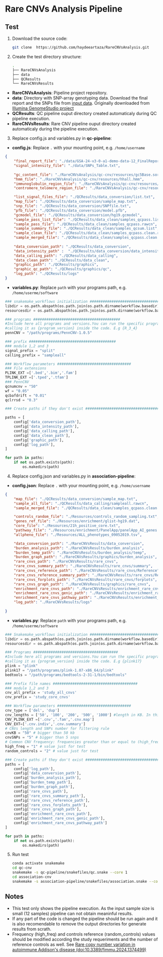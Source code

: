 Rare CNVs Analysis Pipeline
======

Test
-----------------------------

1. Download the source code:

    ```bash
    git clone  https://github.com/haydeeartaza/RareCNVsAnalysis.git
    ```

2. Create the test directory structure:

    ```bash
    .
    ├── RareCNVsAnalysis
    ├── data
    ├── QCResults
    └── RareCNVsResults
    ```

- **RareCNVsAnalysis**: Pipeline project repository.
- **data**: Directory with SNP-array genotyping data. Download the final report and the SNPs file from [input data](https://drive.google.com/uc?export=download&id=1EbEWtprUBIz_PKB5C8709JhL2fQBDpSE). Originally downloaded from [Illumina GenomeStudio project](https://emea.support.illumina.com/content/dam/illumina-support/documents/downloads/productfiles/global-screening-array-24/v3-0/infinium-global-screening-array-24-v3-0-a1-demo-data-12.zip)
- **QCResults**: QC pipeline ouput directory created automaticaly during QC pipeline execution.
- **RareCNVsResults**: Rare CNV pipeline ouput directory created automaticaly during the pipeline execution.

3. Replace config.js and variables.py in **qc-pipeline**:
- **config.js**: Replace `.` with your mounting point, e.g. `/home/username`

```json
{
    "final_report_file": "./data/GSA-24-v3-0-a1-demo-data-12_FinalReport.txt",
    "signal_intensity_file": "./data/SNPs_Table.txt",
    
    "gc_content_file": "./RareCNVsAnalysis/qc-cnv/resources/gc5Base.sorted.txt",
    "hmm_file": "./RareCNVsAnalysis/qc-cnv/resources/hhall.hmm",
    "immunoglobulin_region_file": "./RareCNVsAnalysis/qc-cnv/resources/immunoglobulin_penncnv.txt",
    "centromere_telomere_region_file": "./RareCNVsAnalysis/qc-cnv/resources/centromere_telomere_penncnv.txt",

    "list_signal_files_file": "./QCResults/data_conversion/list.txt",
    "map_file": "./QCResults/data_conversion/sample_map.txt",   
    "snp_file": "./QCResults/data_conversion/SNPfile.txt",
    "pfb_file": "./QCResults/data_conversion/model.pfb",
    "gcmodel_file": "./QCResults/data_conversion/hg19.gcmodel",
    "sample_pass_list_file": "./QCResults/data_clean/samples_qcpass.list",
    "sample_pass_file": "./QCResults/data_clean/samples_qcpass.rawcn",
    "sample_summary_file": "./QCResults/data_clean/samples_qcsum.list",
    "sample_clean_file": "./QCResults/data_clean/samples_qcpass.clean.rawcn",
    "sample_merged_file": "./QCResults/data_clean/samples_qcpass.clean.merged.rawcn",
   
    "data_conversion_path": "./QCResults/data_conversion",
    "data_intensity_path" :  "./QCResults/data_conversion/data_intensity",
    "data_calling_path": "./QCResults/data_calling",
    "data_clean_path": "./QCResults/data_clean",
    "graphic_path": "./QCResults/graphics",
    "graphic_qc_path": "./QCResults/graphics/qc",
    "log_path": "./QCResults/logs"
}
```

- **variables.py**: Replace `path` with your programs path, e.g. `/home/userme/software`

```python
### snakemake_workflows initialization ########################################
libdir = os.path.abspath(os.path.join(os.path.dirname(workflow.basedir), '../lib'))
resourcesdir = os.path.abspath(os.path.join(os.path.dirname(workflow.basedir), '../resources'))

### programs ########################################
#Include here all programs and versions.You can run the specific program/version
#calling it as {program_version} inside the code. E.g {R_3_4}
pennCNV = "/path/programs/PennCNV-1.0.5"

### prefix ########################################
### module 1,2 and 3
signal_prefix = "split"
calling_prefix = "sampleall"

### Workflow parameters ##################################
### File extensions
PLINK_EXT =['.bed','.bim','.fam']
TPLINK_EXT =['.tped','.tfam']
### PennCNV
qcnumcnv = "50"
wf = "0.05"
qcbafdrift = "0.01"
qclrrsd = "0.3"

### Create paths if they don't exist ###################################

paths = [
    config['data_conversion_path'],
    config['data_intensity_path'],
    config['data_calling_path'],
    config['data_clean_path'],
    config['graphic_path'],
    config['log_path'],
]

for path in paths:
    if not os.path.exists(path):
        os.makedirs(path)

```

4. Replace config.json and variables.py in **association-pipeline**:
- **config.json**: Replace `.` with your mounting point, e.g. `/home/username`

```json
{
    "map_file": "./QCResults/data_conversion/sample_map.txt",
    "sample_all_file": "./QCResults/data_calling/sampleall.rawcn",
    "sample_merged_file": "./QCResults/data_clean/samples_qcpass.clean.merged.rawcn",

    "controls_random_file": "./Resources/controls_random_sampling.txt",
    "genes_ref_file": "./Resources/enrichment/glist-hg19.dat",
    "core_file": "./Resources/21h_positive_core.txt",
    "pathway_file": "./Resources/enrichment/PanelApp/panelApp_AI_genes.dat",
    "allpheno_file": "./Resources/ALL_phenotypes_09052019.tsv",

    "data_conversion_path": "./RareCNVsResults/data_conversion",
    "burden_analysis_path": "./RareCNVsResults/burden_analysis",
    "burden_temp_path": "./RareCNVsResults/burden_analysis/temp",
    "burden_graph_path": "./RareCNVsResults/graphics/burden_analysis",
    "rare_cnvs_path": "./RareCNVsResults/rare_cnvs",
    "rare_cnvs_summary_path": "./RareCNVsResults/rare_cnvs/summary",
    "rare_cnvs_reference_path": "./RareCNVsResults/rare_cnvs/Reference",
    "rare_cnvs_reference_summary_path": "./RareCNVsResults/rare_cnvs/Reference/summary",
    "rare_cnvs_forplots_path": "./RareCNVsResults/rare_cnvs/forplots",
    "rare_cnvs_graph_path": "./RareCNVsResults/graphics/rare_cnvs",
    "enrichment_rare_cnvs_path": "./RareCNVsResults/enrichment_rare_cnvs",
    "enrichment_rare_cnvs_genic_path": "./RareCNVsResults/enrichment_rare_cnvs/genic_CNVs",
    "enrichment_rare_cnvs_pathway_path": "./RareCNVsResults/enrichment_rare_cnvs/pathway_CNVs",
    "log_path": "./RareCNVsResults/logs"
 
} 
```

- **variables.py**: Replace `path` with your programs path, e.g. `/home/userme/software`

```python
### Snakemake_workflows initialization #######################################
libdir = os.path.abspath(os.path.join(os.path.dirname(workflow.basedir), '../lib'))
resourcesdir = os.path.abspath(os.path.join(os.path.dirname(workflow.basedir), '../resources'))

### Programs #######################################
#Include here all programs and versions.You can run the specific program/version
#calling it as {program_version} inside the code. E.g {plink17}
plink = "plink"
plink17 = "/path/programs/plink-1.07-x86_64/plink"
bedtools = "/path/programs/bedtools-2-31-1/bin/bedtools"

### Prefix file names #######################################
### module 1,2 and 3
cnv_all_prefix = 'study_all_cnvs'
cnv_prefix = 'study_core_cnvs'

### Workflow parameters ##################################
cnv_type = ['del', 'dup']
cnv_lengths = ['50', '100', '200', '500', '1000'] #length in KB. In this case the last inteval is a big number to represent cnvs >=1000
CNV_PLINK_EXT =['.cnv','.fam','.cnv.map']
CNV_EXT=['.cnv.indiv','.cnv.summary']
# CNVs length and SNPs number for filtering rule 
cnvKB = "50" # bigger than 50 kb
cnvSNPs = "5" # bigger than 5 snps
# Common CNV frequency: frequencies greater than or equal to (high_freq) from a subset of healthy control individuals (random_controls)
high_freq = "1" # value just for test
random_controls = "2" # value just for test

### Create paths if they don't exist ###################################
paths = [
    config['log_path'],
    config['data_conversion_path'],
    config['burden_analysis_path'],
    config['burden_temp_path'],
    config['burden_graph_path'],
    config['rare_cnvs_path'],
    config['rare_cnvs_summary_path'],
    config['rare_cnvs_reference_path'],
    config['rare_cnvs_forplots_path'],
    config['rare_cnvs_graph_path'],
    config['enrichment_rare_cnvs_path'],
    config['enrichment_rare_cnvs_genic_path'],
    config['enrichment_rare_cnvs_pathway_path']
]

for path in paths:
    if not os.path.exists(path):
        os.makedirs(path)
```

5. Run test

    ```bash
    conda activate snakemake
    cd qc-cnv
    snakemake -s qc-pipeline/snakefiles/qc.snake --core 1
    cd association-cnv
    snakemake -s association-pipeline/snakefiles/association.snake --core 1
    ```

## Notes
- This test only shows the pipeline execution. As the input sample size is small  (12 samples) pipeline can not obtain meaninful results.
- If any part of the code is changed the pipeline should be run again and it is also recomendable to remove the output directories for generate results from scrath.
- Frequency (high_freq) and controls reference (random_controls) values should be modified according the study requeriments and the number of reference controls as well. See [Rare copy number variation in autoimmune Addison's disease (doi:10.3389/fimmu.2024.1374499)](https://www.frontiersin.org/journals/immunology/articles/10.3389/fimmu.2024.1374499/abstract)
